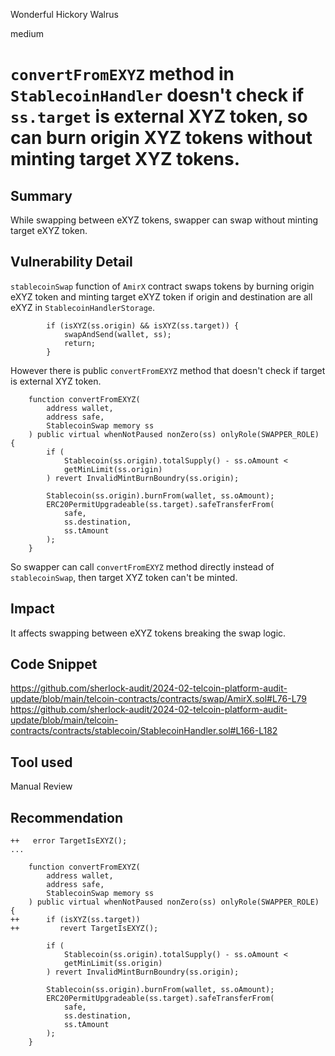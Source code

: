 Wonderful Hickory Walrus

medium

# `convertFromEXYZ` method in `StablecoinHandler` doesn't check if `ss.target`  is external XYZ token, so can burn origin XYZ tokens without minting target XYZ tokens.

## Summary
While swapping between eXYZ tokens, swapper can swap without minting target eXYZ token.

## Vulnerability Detail
`stablecoinSwap` function of `AmirX` contract swaps tokens by burning origin eXYZ token and minting target eXYZ token if origin and destination are all eXYZ in `StablecoinHandlerStorage`.
```solidity
        if (isXYZ(ss.origin) && isXYZ(ss.target)) {
            swapAndSend(wallet, ss);
            return;
        }
```
However there is public `convertFromEXYZ` method that doesn't check if target is external XYZ token.
```solidity
    function convertFromEXYZ(
        address wallet,
        address safe,
        StablecoinSwap memory ss
    ) public virtual whenNotPaused nonZero(ss) onlyRole(SWAPPER_ROLE) { 
        if (
            Stablecoin(ss.origin).totalSupply() - ss.oAmount <
            getMinLimit(ss.origin)
        ) revert InvalidMintBurnBoundry(ss.origin);

        Stablecoin(ss.origin).burnFrom(wallet, ss.oAmount);
        ERC20PermitUpgradeable(ss.target).safeTransferFrom(
            safe,
            ss.destination,
            ss.tAmount
        );
    }

```
So swapper can call `convertFromEXYZ` method directly instead of `stablecoinSwap`, then target XYZ token can't be minted.

## Impact
It affects swapping between eXYZ tokens breaking the swap logic.
 
## Code Snippet
https://github.com/sherlock-audit/2024-02-telcoin-platform-audit-update/blob/main/telcoin-contracts/contracts/swap/AmirX.sol#L76-L79
https://github.com/sherlock-audit/2024-02-telcoin-platform-audit-update/blob/main/telcoin-contracts/contracts/stablecoin/StablecoinHandler.sol#L166-L182

## Tool used

Manual Review

## Recommendation
```solidity
++   error TargetIsEXYZ();
...

    function convertFromEXYZ(
        address wallet,
        address safe,
        StablecoinSwap memory ss
    ) public virtual whenNotPaused nonZero(ss) onlyRole(SWAPPER_ROLE) {
++      if (isXYZ(ss.target))
++         revert TargetIsEXYZ();

        if (
            Stablecoin(ss.origin).totalSupply() - ss.oAmount <
            getMinLimit(ss.origin)
        ) revert InvalidMintBurnBoundry(ss.origin);

        Stablecoin(ss.origin).burnFrom(wallet, ss.oAmount);
        ERC20PermitUpgradeable(ss.target).safeTransferFrom(
            safe,
            ss.destination,
            ss.tAmount
        );
    }
```